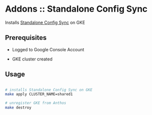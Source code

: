 # Addons :: Standalone Config Sync

Installs [Standalone Config Sync](https://cloud.google.com/kubernetes-engine/docs/add-on/config-sync/how-to/installing#google-service-account) on GKE

## Prerequisites

* Logged to Google Console Account

* GKE cluster created

## Usage

```bash

# installs Standalone Config Sync on GKE
make apply CLUSTER_NAME=shared1

# unregister GKE from Anthos
make destroy
```
